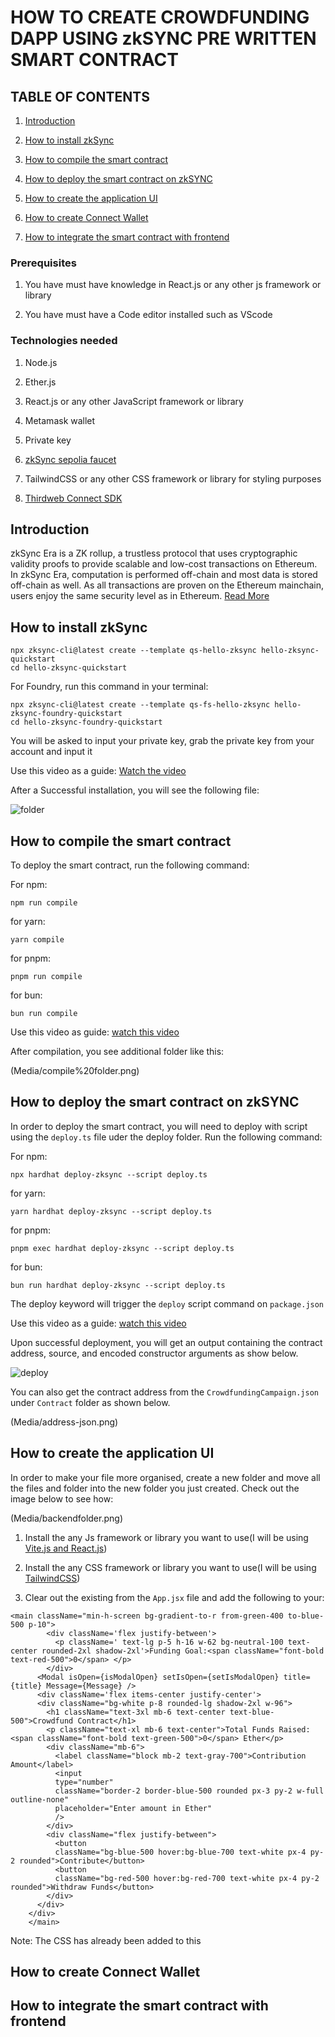 # HOW TO CREATE CROWDFUNDING DAPP USING zkSYNC PRE WRITTEN SMART CONTRACT

## TABLE OF CONTENTS

1. [Introduction](#introduction)

2. [How to install zkSync](#how-to-install-zksync)

3. [How to compile the smart contract](#how-to-compile-the-smart-contract)

4. [How to deploy the smart contract on zkSYNC](#how-to-deploy-the-smart-contract-on-zksync)

5. [How to create the application UI](#how-to-create-the-application-ui)

6. [How to create Connect Wallet](#how-to-create-connect-wallet)

7. [How to integrate the smart contract with frontend](#how-to-integrate-the-smart-contract-with-frontend)

### Prerequisites

1. You have must have knowledge in React.js or any other js framework or library

2. You have must have a Code editor installed such as VScode

### Technologies needed

1. Node.js

2. Ether.js

3. React.js or any other JavaScript framework or library

4. Metamask wallet

5. Private key

6. [zkSync sepolia faucet](https://docs.zksync.io/build/zksync-101#fund-your-wallet)

7. TailwindCSS or any other CSS framework or library for styling purposes

8. [Thirdweb Connect SDK](https://portal.thirdweb.com/connect/sign-in/ConnectButton)

## Introduction

zkSync Era is a ZK rollup, a trustless protocol that uses cryptographic validity proofs to provide scalable and low-cost transactions on Ethereum. In zkSync Era, computation is performed off-chain and most data is stored off-chain as well. As all transactions are proven on the Ethereum mainchain, users enjoy the same security level as in Ethereum.
[Read More](https://ileolami.hashnode.dev/deep-dive-into-zksync-protocol)

## How to install zkSync

```shell
npx zksync-cli@latest create --template qs-hello-zksync hello-zksync-quickstart
cd hello-zksync-quickstart
```

For Foundry, run this command in your terminal:

```shell
npx zksync-cli@latest create --template qs-fs-hello-zksync hello-zksync-foundry-quickstart
cd hello-zksync-foundry-quickstart
```

You will be asked to input your private key, grab the private key from your account and input it

Use this video as a guide:
[Watch the video](https://go.screenpal.com/watch/cZ1DFNVNdQI)

After a Successful installation, you will see the following file:

![folder](Media\folder.png)

## How to compile the smart contract

To deploy the smart contract, run the following command:

For npm:

```shell
npm run compile
```

for yarn:

```shell
yarn compile
```

for pnpm:

```shell
pnpm run compile
```

for bun:

```shell
bun run compile
```

Use this video as guide:
[watch this video](https://go.screenpal.com/watch/cZ1DqsVNdI2)

After compilation, you see additional folder like this:

(Media/compile%20folder.png)

## How to deploy the smart contract on zkSYNC

In order to deploy the smart contract, you will need to deploy with script using the `deploy.ts` file uder the deploy folder. Run the following command:

For npm:

```shell
npx hardhat deploy-zksync --script deploy.ts
```

for yarn:

```shell
yarn hardhat deploy-zksync --script deploy.ts
```

for pnpm:

```shell
pnpm exec hardhat deploy-zksync --script deploy.ts
```

for bun:

```shell
bun run hardhat deploy-zksync --script deploy.ts
```

The deploy keyword will trigger the `deploy` script command on `package.json`

Use this video as a guide: [watch this video](https://go.screenpal.com/watch/cZ1DY2VNd2g)

Upon successful deployment, you will get an output containing the contract address, source, and encoded constructor arguments as show below.

![deploy](Media/Success-depoly.png)

You can also get the contract address from the `CrowdfundingCampaign.json` under `Contract` folder as shown below.

(Media/address-json.png)

## How to create the application UI

In order to make your file more organised, create a new folder and move all the files and folder into the new folder you just created.
Check out the image below to see how:

(Media/backendfolder.png)

1. Install the any Js framework or library you want to use(I will be using [Vite.js and React.js](https://ileolami.hashnode.dev/a-beginner-guide-on-how-to-install-and-use-vitejs))

2. Install the any CSS framework or library you want to use(I will be using [TailwindCSS](https://tailwindcss.com/docs/installation/framework-guides))

3. Clear out the existing from the `App.jsx` file and add the following to your:

```shell
<main className="min-h-screen bg-gradient-to-r from-green-400 to-blue-500 p-10">
        <div className='flex justify-between'>
          <p className=' text-lg p-5 h-16 w-62 bg-neutral-100 text-center rounded-2xl shadow-2xl'>Funding Goal:<span className="font-bold text-red-500">0</span> </p>
        </div>
      <Modal isOpen={isModalOpen} setIsOpen={setIsModalOpen} title={title} Message={Message} />
      <div className='flex items-center justify-center'>
      <div className="bg-white p-8 rounded-lg shadow-2xl w-96">
        <h1 className="text-3xl mb-6 text-center text-blue-500">Crowdfund Contract</h1>
        <p className="text-xl mb-6 text-center">Total Funds Raised: <span className="font-bold text-green-500">0</span> Ether</p>
        <div className="mb-6">
          <label className="block mb-2 text-gray-700">Contribution Amount</label>
          <input 
          type="number" 
          className="border-2 border-blue-500 rounded px-3 py-2 w-full outline-none" 
          placeholder="Enter amount in Ether" 
          />
        </div>
        <div className="flex justify-between">
          <button 
          className="bg-blue-500 hover:bg-blue-700 text-white px-4 py-2 rounded">Contribute</button>
          <button 
          className="bg-red-500 hover:bg-red-700 text-white px-4 py-2 rounded">Withdraw Funds</button>
        </div>
      </div>
    </div>
    </main>
```

Note: The CSS has already been added to this

## How to create Connect Wallet

## How to integrate the smart contract with frontend
